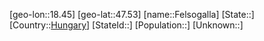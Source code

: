 ﻿---
location: [47.53,18.45]
type: City
tags:
- geo/City


SpocWebEntityId: 30150
isDeleted: false
confidential: public

---
[geo-lon::18.45]
[geo-lat::47.53]
[name::Felsogalla]
[State::]
[Country::[Hungary](geo/Continent/Europe/Hungary.md)]
[StateId::]
[Population::]
[Unknown::]

